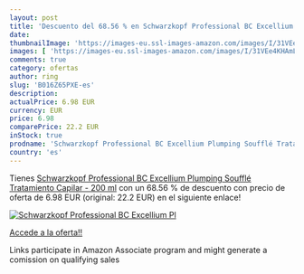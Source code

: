 ```yaml
---
layout: post
title: 'Descuento del 68.56 % en Schwarzkopf Professional BC Excellium Pl'
date: 
thumbnailImage: 'https://images-eu.ssl-images-amazon.com/images/I/31VEe4KHAmL._SL200_.jpg'
images: [ 'https://images-eu.ssl-images-amazon.com/images/I/31VEe4KHAmL._SL200_.jpg' ]
comments: true
category: ofertas
author: ring
slug: 'B016Z65PXE-es'
description:
actualPrice: 6.98 EUR
currency: EUR
price: 6.98
comparePrice: 22.2 EUR
inStock: true
prodname: 'Schwarzkopf Professional BC Excellium Plumping Soufflé Tratamiento Capilar - 200 ml'
country: 'es'
---
```


Tienes [Schwarzkopf Professional BC Excellium Plumping Soufflé Tratamiento Capilar - 200 ml](https://www.amazon.es/dp/B016Z65PXE/?tag=tolees-21) con un 68.56 % de descuento con precio de oferta de 6.98 EUR (original: 22.2 EUR) en el siguiente enlace!

[![Schwarzkopf Professional BC Excellium Pl](https://images-eu.ssl-images-amazon.com/images/I/31VEe4KHAmL._SL200_.jpg)](https://www.amazon.es/dp/B016Z65PXE/?tag=tolees-21)

[Accede a la oferta!!](https://www.amazon.es/dp/B016Z65PXE/?tag=tolees-21)

Links participate in Amazon Associate program and might generate a comission on qualifying sales


